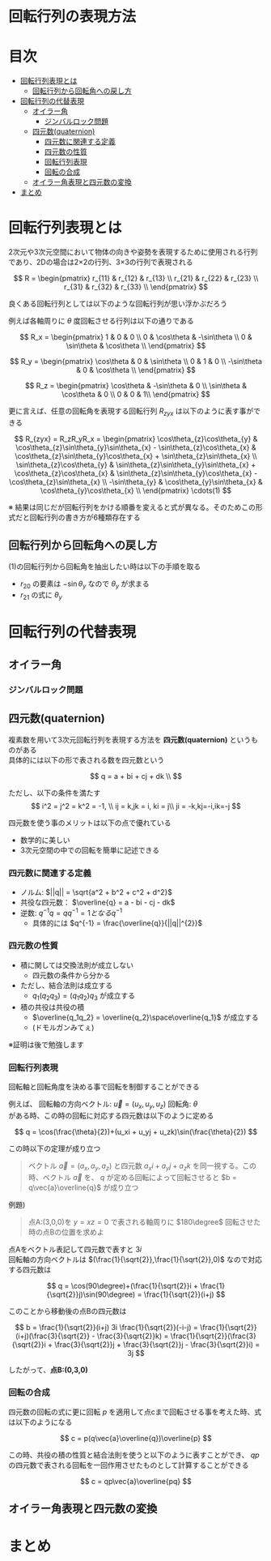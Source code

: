 <!-- omit in toc -->
# 回転行列の表現方法

<!-- omit in toc -->
# 目次
- [回転行列表現とは](#回転行列表現とは)
  - [回転行列から回転角への戻し方](#回転行列から回転角への戻し方)
- [回転行列の代替表現](#回転行列の代替表現)
  - [オイラー角](#オイラー角)
    - [ジンバルロック問題](#ジンバルロック問題)
  - [四元数(quaternion)](#四元数quaternion)
    - [四元数に関連する定義](#四元数に関連する定義)
    - [四元数の性質](#四元数の性質)
    - [回転行列表現](#回転行列表現)
    - [回転の合成](#回転の合成)
  - [オイラー角表現と四元数の変換](#オイラー角表現と四元数の変換)
- [まとめ](#まとめ)


# 回転行列表現とは
2次元や3次元空間において物体の向きや姿勢を表現するために使用される行列であり、2Dの場合は2×2の行列、3×3の行列で表現される

$$
R = \begin{pmatrix}
r_{11} & r_{12} & r_{13} \\ 
r_{21} & r_{22} & r_{23} \\ 
r_{31} & r_{32} & r_{33} \\ 
\end{pmatrix}
$$

良くある回転行列としては以下のような回転行列が思い浮かぶだろう

例えば各軸周りに $\theta$ 度回転させる行列は以下の通りである

$$
R_x = \begin{pmatrix}
1 & 0 & 0 \\ 
0 & \cos\theta & -\sin\theta \\ 
0 & \sin\theta & \cos\theta \\ 
\end{pmatrix}
$$


$$
R_y = \begin{pmatrix}
\cos\theta  & 0 & \sin\theta \\ 
0 & 1  & 0  \\ 
-\sin\theta & 0 & \cos\theta \\ 
\end{pmatrix}
$$


$$
R_z = \begin{pmatrix}
\cos\theta  & -\sin\theta  & 0 \\ 
\sin\theta & \cos\theta & 0 \\ 
0 & 0 & 1\\ 
\end{pmatrix}
$$

更に言えば、任意の回転角を表現する回転行列 $R_{zyx}$ は以下のように表す事ができる

$$
R_{zyx} = R_zR_yR_x = \begin{pmatrix}
\cos\theta_{z}\cos\theta_{y}  & \cos\theta_{z}\sin\theta_{y}\sin\theta_{x} - \sin\theta_{z}\cos\theta_{x}  & \cos\theta_{z}\sin\theta_{y}\cos\theta_{x} + \sin\theta_{z}\sin\theta_{x} \\
\sin\theta_{z}\cos\theta_{y}  & \sin\theta_{z}\sin\theta_{y}\sin\theta_{x} + \cos\theta_{z}\cos\theta_{x}  & \sin\theta_{z}\sin\theta_{y}\cos\theta_{x} - \cos\theta_{z}\sin\theta_{x} \\
-\sin\theta_{y} & \cos\theta_{y}\sin\theta_{x} & \cos\theta_{y}\cos\theta_{x} \\ 
\end{pmatrix}
\cdots(1)
$$

※ 結果は同じだが回転行列をかける順番を変えると式が異なる。そのためこの形式だと回転行列の書き方が6種類存在する

## 回転行列から回転角への戻し方
(1)の回転行列から回転角を抽出したい時は以下の手順を取る
- $r_{20}$ の要素は $-\sin\theta_{y}$ なので $\theta_{y}$ が求まる
- $r_{21}$ の式に $\theta_{y}$


# 回転行列の代替表現
## オイラー角


### ジンバルロック問題

## 四元数(quaternion)
複素数を用いて3次元回転行列を表現する方法を **四元数(quaternion)** というものがある<br>
具体的には以下の形で表される数を四元数という

$$
q = a + bi + cj + dk \\
$$

ただし、以下の条件を満たす
$$
i^2 = j^2 = k^2 = -1, \\
ij = k,jk = i, ki = j\\
ji = -k,kj=-i,ik=-j
$$

四元数を使う事のメリットは以下の点で優れている
- 数学的に美しい
- 3次元空間の中での回転を簡単に記述できる

### 四元数に関連する定義
- ノルム: $||q|| = \sqrt{a^2 + b^2 + c^2 + d^2}$
- 共役な四元数： $\overline{q} = a - bi - cj - dk$
- 逆数: $q^{-1}q = qq^{-1} = 1 となる q^{-1}$
  - 具体的には $q^{-1} = \frac{\overline{q}}{||q||^{2}}$

### 四元数の性質
- 積に関しては交換法則が成立しない
  - 四元数の条件から分かる
- ただし、結合法則は成立する
  - $q_1(q_2q_3) = (q_1q_2)q_3$ が成立する
- 積の共役は共役の積
  - $\overline{q_1q_2} = \overline{q_2}\space\overline{q_1}$ が成立する
  - (ドモルガンみてぇ)

※証明は後で勉強します

### 回転行列表現
回転軸と回転角度を決める事で回転を制御することができる

例えば、
回転軸の方向ベクトル: $\vec{u} = (u_x,u_y,u_z)$
回転角: $\theta$ <br>
がある時、この時の回転に対応する四元数は以下のように定める

$$
q = \cos(\frac{\theta}{2})+(u_xi + u_yj + u_zk)\sin(\frac{\theta}{2})
$$

この時以下の定理が成り立つ

> ベクトル $\vec{a} = (a_x,a_y,a_z)$ と四元数 $a_xi + a_yj + a_zk$ を同一視する。この時、ベクトル $\vec{a}$ を、 $q$ が定める回転によって回転させると $b = q\vec{a}\overline{q}$ が成り立つ

例題)
> 点A:(3,0,0)を $y=x z=0$ で表される軸周りに $180\degree$ 回転させた時の点Bの位置を求めよ

点Aをベクトル表記して四元数で表すと $3i$<br>
回転軸の方向ベクトルは $(\frac{1}{\sqrt{2}},\frac{1}{\sqrt{2}},0)$ なので対応する四元数は

$$
q = \cos(90\degree)+(\frac{1}{\sqrt{2}}i + \frac{1}{\sqrt{2}}j)\sin(90\degree) = \frac{1}{\sqrt{2}}(i+j)
$$

このことから移動後の点Bの四元数は

$$
b = \frac{1}{\sqrt{2}}(i+j) 3i \frac{1}{\sqrt{2}}(-i-j) = \frac{1}{\sqrt{2}}(i+j)(\frac{3}{\sqrt{2}} - \frac{3}{\sqrt{2}}k) = \frac{1}{\sqrt{2}}(\frac{3}{\sqrt{2}}i + \frac{3}{\sqrt{2}}j + \frac{3}{\sqrt{2}}j - \frac{3}{\sqrt{2}}i) = 3j 
$$

したがって、**点B:(0,3,0)**

### 回転の合成
四元数の回転の式に更に回転 $p$ を適用して点cまで回転させる事を考えた時、式は以下のようになる

$$
c = p(q\vec{a}\overline{q})\overline{p}
$$

この時、共役の積の性質と結合法則を使うと以下のように表すことができ、 $qp$ の四元数で表される回転を一回作用させたものとして計算することができる

$$
c = qp\vec{a}\overline{pq}
$$

## オイラー角表現と四元数の変換



# まとめ